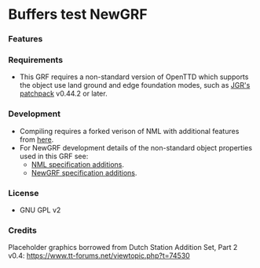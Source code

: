 # Buffers test NewGRF

### Features

### Requirements

* This GRF requires a non-standard version of OpenTTD which supports the object use land ground and edge foundation modes, such as [JGR's patchpack](https://github.com/JGRennison/OpenTTD-patches) v0.44.2 or later.

### Development

* Compiling requires a forked verison of NML with additional features from [here](https://github.com/JGRennison/nml).
* For NewGRF development details of the non-standard object properties used in this GRF see:
    * [NML specification additions](https://htmlpreview.github.io/?https://github.com/JGRennison/OpenTTD-patches/blob/jgrpp/docs/newgrf-additions-nml.html).
    * [NewGRF specification additions](https://htmlpreview.github.io/?https://github.com/JGRennison/OpenTTD-patches/blob/jgrpp/docs/newgrf-additions.html).

### License

* GNU GPL v2

### Credits

Placeholder graphics borrowed from Dutch Station Addition Set, Part 2 v0.4: https://www.tt-forums.net/viewtopic.php?t=74530

